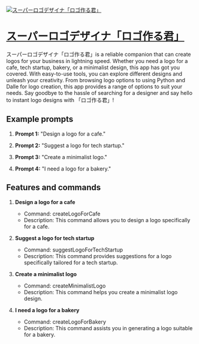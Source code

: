 [![スーパーロゴデザイナ「ロゴ作る君」](https://files.oaiusercontent.com/file-LvCRWE53XeHm4altkAXmLRnw?se=2123-10-17T01%3A04%3A55Z&sp=r&sv=2021-08-06&sr=b&rscc=max-age%3D31536000%2C%20immutable&rscd=attachment%3B%20filename%3D806d52c1-6af6-48e7-a2c5-0ee84747be71.webp&sig=0N3vKoSEIb6/CRAjWH1Ct4sSUKL2Z4G%2BFp2ep37iPQo%3D)](https://chat.openai.com/g/g-nPanZDwQ5-suparogodezaina-rogozuo-rujun)

# [スーパーロゴデザイナ「ロゴ作る君」](https://chat.openai.com/g/g-nPanZDwQ5-suparogodezaina-rogozuo-rujun)

スーパーロゴデザイナ「ロゴ作る君」is a reliable companion that can create logos for your business in lightning speed. Whether you need a logo for a cafe, tech startup, bakery, or a minimalist design, this app has got you covered. With easy-to-use tools, you can explore different designs and unleash your creativity. From browsing logo options to using Python and Dalle for logo creation, this app provides a range of options to suit your needs. Say goodbye to the hassle of searching for a designer and say hello to instant logo designs with 「ロゴ作る君」!

## Example prompts

1. **Prompt 1:** "Design a logo for a cafe."

2. **Prompt 2:** "Suggest a logo for tech startup."

3. **Prompt 3:** "Create a minimalist logo."

4. **Prompt 4:** "I need a logo for a bakery."


## Features and commands

1. **Design a logo for a cafe**
   - Command: createLogoForCafe
   - Description: This command allows you to design a logo specifically for a cafe.

2. **Suggest a logo for tech startup**
   - Command: suggestLogoForTechStartup
   - Description: This command provides suggestions for a logo specifically tailored for a tech startup.

3. **Create a minimalist logo**
   - Command: createMinimalistLogo
   - Description: This command helps you create a minimalist logo design.

4. **I need a logo for a bakery**
   - Command: createLogoForBakery
   - Description: This command assists you in generating a logo suitable for a bakery.